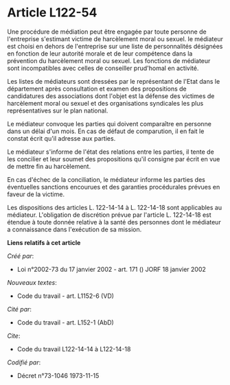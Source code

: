 # Article L122-54

Une procédure de médiation peut être engagée par toute personne de l'entreprise s'estimant victime de harcèlement moral ou
sexuel. le médiateur est choisi en dehors de l'entreprise sur une liste de personnalités désignées en fonction de leur
autorité morale et de leur compétence dans la prévention du harcèlement moral ou sexuel. Les fonctions de médiateur sont
incompatibles avec celles de conseiller prud'homal en activité.

Les listes de médiateurs sont dressées par le représentant de l'Etat dans le département après consultation et examen des
propositions de candidatures des associations dont l'objet est la défense des victimes de harcèlement moral ou sexuel et des
organisations syndicales les plus représentatives sur le plan national.

Le médiateur convoque les parties qui doivent comparaître en personne dans un délai d'un mois. En cas de défaut de
comparution, il en fait le constat écrit qu'il adresse aux parties.

Le médiateur s'informe de l'état des relations entre les parties, il tente de les concilier et leur soumet des propositions
qu'il consigne par écrit en vue de mettre fin au harcèlement.

En cas d'échec de la conciliation, le médiateur informe les parties des éventuelles sanctions encourues et des garanties
procédurales prévues en faveur de la victime.

Les dispositions des articles L. 122-14-14 à L. 122-14-18 sont applicables au médiateur. L'obligation de discrétion prévue
par l'article L. 122-14-18 est étendue à toute donnée relative à la santé des personnes dont le médiateur a connaissance dans
l'exécution de sa mission.

**Liens relatifs à cet article**

_Créé par_:

  - Loi n°2002-73 du 17 janvier 2002 - art. 171 () JORF 18 janvier 2002

_Nouveaux textes_:

  - Code du travail - art. L1152-6 (VD)

_Cité par_:

  - Code du travail - art. L152-1 (AbD)

_Cite_:

  - Code du travail L122-14-14 à L122-14-18

_Codifié par_:

  - Décret n°73-1046 1973-11-15
